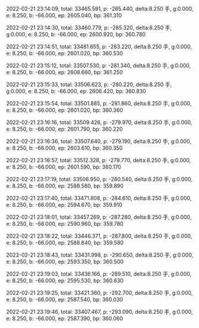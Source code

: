 2022-02-21 23:14:09, total: 33465.591, p: -285.440, delta:8.250 手, g:0.000, e: 8.250, b: -66.000, ep: 2605.040, bp: 361.310

2022-02-21 23:14:30, total: 33460.779, p: -285.320, delta:8.250 手, g:0.000, e: 8.250, b: -66.000, ep: 2600.920, bp: 360.780

2022-02-21 23:14:51, total: 33481.655, p: -283.220, delta:8.250 手, g:0.000, e: 8.250, b: -66.000, ep: 2601.020, bp: 360.530

2022-02-21 23:15:12, total: 33507.530, p: -281.340, delta:8.250 手, g:0.000, e: 8.250, b: -66.000, ep: 2608.660, bp: 361.250

2022-02-21 23:15:33, total: 33506.623, p: -280.220, delta:8.250 手, g:0.000, e: 8.250, b: -66.000, ep: 2606.420, bp: 360.830

2022-02-21 23:15:54, total: 33501.885, p: -281.860, delta:8.250 手, g:0.000, e: 8.250, b: -66.000, ep: 2601.020, bp: 360.360

2022-02-21 23:16:16, total: 33509.426, p: -279.970, delta:8.250 手, g:0.000, e: 8.250, b: -66.000, ep: 2601.790, bp: 360.220

2022-02-21 23:16:36, total: 33507.640, p: -279.190, delta:8.250 手, g:0.000, e: 8.250, b: -66.000, ep: 2603.610, bp: 360.350

2022-02-21 23:16:57, total: 33512.328, p: -279.770, delta:8.250 手, g:0.000, e: 8.250, b: -66.000, ep: 2601.590, bp: 360.170

2022-02-21 23:17:19, total: 33506.950, p: -280.540, delta:8.250 手, g:0.000, e: 8.250, b: -66.000, ep: 2598.580, bp: 359.890

2022-02-21 23:17:40, total: 33471.808, p: -284.610, delta:8.250 手, g:0.000, e: 8.250, b: -66.000, ep: 2594.670, bp: 359.910

2022-02-21 23:18:01, total: 33457.269, p: -287.280, delta:8.250 手, g:0.000, e: 8.250, b: -66.000, ep: 2590.960, bp: 359.780

2022-02-21 23:18:22, total: 33446.371, p: -287.800, delta:8.250 手, g:0.000, e: 8.250, b: -66.000, ep: 2588.840, bp: 359.580

2022-02-21 23:18:43, total: 33431.998, p: -290.650, delta:8.250 手, g:0.000, e: 8.250, b: -66.000, ep: 2593.350, bp: 360.500

2022-02-21 23:19:03, total: 33436.166, p: -289.510, delta:8.250 手, g:0.000, e: 8.250, b: -66.000, ep: 2595.530, bp: 360.630

2022-02-21 23:19:25, total: 33421.360, p: -292.700, delta:8.250 手, g:0.000, e: 8.250, b: -66.000, ep: 2587.540, bp: 360.030

2022-02-21 23:19:46, total: 33407.467, p: -293.090, delta:8.250 手, g:0.000, e: 8.250, b: -66.000, ep: 2587.390, bp: 360.060